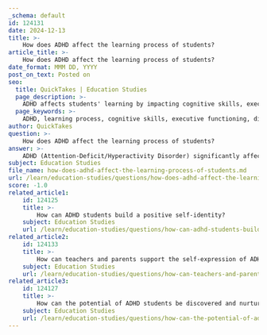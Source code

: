 ```yaml
---
_schema: default
id: 124131
date: 2024-12-13
title: >-
    How does ADHD affect the learning process of students?
article_title: >-
    How does ADHD affect the learning process of students?
date_format: MMM DD, YYYY
post_on_text: Posted on
seo:
  title: QuickTakes | Education Studies
  page_description: >-
    ADHD affects students' learning by impacting cognitive skills, executive functioning, and increasing distractions. Understanding these challenges and implementing supportive strategies can help students with ADHD succeed academically.
  page_keywords: >-
    ADHD, learning process, cognitive skills, executive functioning, distraction, learning disabilities, emotional challenges, supportive strategies, classroom environment, attention
author: QuickTakes
question: >-
    How does ADHD affect the learning process of students?
answer: >-
    ADHD (Attention-Deficit/Hyperactivity Disorder) significantly affects the learning process of students in various ways. Here are some key points regarding its impact:\n\n1. **Cognitive Skills**: ADHD influences essential cognitive skills involved in learning, such as information processing, focus, and task completion. Students with ADHD may struggle to maintain attention during lessons, which can hinder their ability to absorb and retain information.\n\n2. **Executive Functioning**: Executive functions are critical brain skills that help individuals plan, organize, and execute tasks. Students with ADHD often experience challenges in these areas, making it difficult for them to manage their time effectively, prioritize tasks, and follow through on assignments.\n\n3. **Distraction and Disruptive Behavior**: Students with ADHD are more susceptible to distractions, which can lead to fidgetiness, agitation, and disruptive behavior in the classroom. This not only affects their own learning but can also disrupt the learning environment for their peers.\n\n4. **Comorbidity with Learning Disabilities**: ADHD is often comorbid with learning disabilities, which can exacerbate academic challenges. This means that students may face compounded difficulties in learning, requiring tailored support strategies.\n\n5. **Emotional and Social Challenges**: ADHD can also intersect with other mental health concerns, such as anxiety and depression, further complicating the learning process. Students may struggle with self-esteem and social interactions, which can impact their motivation and engagement in school.\n\n6. **Strategies for Support**: To help students with ADHD thrive, educators can implement various strategies, such as creating structured environments, breaking tasks into smaller, manageable parts, and using hands-on teaching methods. Engaging students actively in learning can improve their attention and motivation.\n\n7. **Environmental Considerations**: Minimizing distractions in the classroom, such as seating arrangements away from disruptive elements and reducing excessive noise or visual clutter, can help students with ADHD focus better.\n\nIn summary, while ADHD presents unique challenges in the learning process, with appropriate support and strategies, students with ADHD can achieve their academic goals and harness their potential.
subject: Education Studies
file_name: how-does-adhd-affect-the-learning-process-of-students.md
url: /learn/education-studies/questions/how-does-adhd-affect-the-learning-process-of-students
score: -1.0
related_article1:
    id: 124125
    title: >-
        How can ADHD students build a positive self-identity?
    subject: Education Studies
    url: /learn/education-studies/questions/how-can-adhd-students-build-a-positive-selfidentity
related_article2:
    id: 124133
    title: >-
        How can teachers and parents support the self-expression of ADHD students?
    subject: Education Studies
    url: /learn/education-studies/questions/how-can-teachers-and-parents-support-the-selfexpression-of-adhd-students
related_article3:
    id: 124127
    title: >-
        How can the potential of ADHD students be discovered and nurtured?
    subject: Education Studies
    url: /learn/education-studies/questions/how-can-the-potential-of-adhd-students-be-discovered-and-nurtured
---
```


&nbsp;